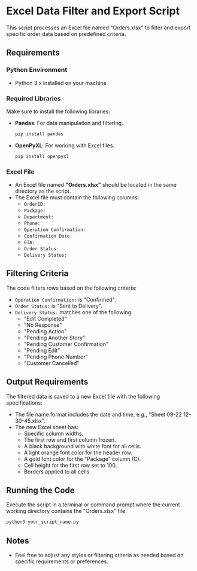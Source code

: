 
# Excel Data Filter and Export Script

This script processes an Excel file named "Orders.xlsx" to filter and export specific order data based on predefined criteria.

## Requirements

### Python Environment
- Python 3.x installed on your machine.

### Required Libraries
Make sure to install the following libraries:

- **Pandas**: For data manipulation and filtering.
  ```bash
  pip install pandas
  ```
  
- **OpenPyXL**: For working with Excel files.
  ```bash
  pip install openpyxl
  ```

### Excel File
- An Excel file named **"Orders.xlsx"** should be located in the same directory as the script.
- The Excel file must contain the following columns:
  - `OrderID: `
  - `Package: `
  - `Department: `
  - `Phone: `
  - `Operation Confirmation: `
  - `Confirmation Date: `
  - `ETA: `
  - `Order Status: `
  - `Delivery Status: `

## Filtering Criteria
The code filters rows based on the following criteria:
- `Operation Confirmation:` is "Confirmed".
- `Order Status:` is "Sent to Delivery".
- `Delivery Status:` matches one of the following:
  - "Edit Completed"
  - "No Response"
  - "Pending Action"
  - "Pending Another Story"
  - "Pending Customer Confirmation"
  - "Pending Edit"
  - "Pending Phone Number"
  - "Customer Cancelled"

## Output Requirements
The filtered data is saved to a new Excel file with the following specifications:
- The file name format includes the date and time, e.g., "Sheet 09-22 12-30-45.xlsx".
- The new Excel sheet has:
  - Specific column widths.
  - The first row and first column frozen.
  - A black background with white font for all cells.
  - A light orange font color for the header row.
  - A gold font color for the "Package" column (C).
  - Cell height for the first row set to 100.
  - Borders applied to all cells.

## Running the Code
Execute the script in a terminal or command prompt where the current working directory contains the "Orders.xlsx" file.

```bash
python3 your_script_name.py
```

## Notes
- Feel free to adjust any styles or filtering criteria as needed based on specific requirements or preferences.
